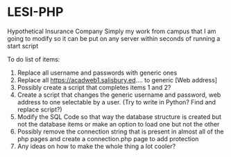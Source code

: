 LESI-PHP
========

Hypothetical Insurance Company
Simply my work from campus that I am going to modify so it can be put on
 any server within seconds of running a start script


To do list of items:
1. Replace all username and passwords with generic ones
2. Replace all https://acadweb1.salisbury.ed.... to generic [Web address]
3. Possibly create a script that completes items 1 and 2?
4. Create a script that changes the generic username and password, web address to one selectable by a user.
   (Try to write in Python? Find and replace script?)
5. Modify the SQL Code so that way the database structure is created but not the database items or make an option
   to load one but not the other
6. Possibly remove the connection string that is present in almost all of the php pages and create a connection.php
   page to add protection
7. Any ideas on how to make the whole thing a lot cooler?
